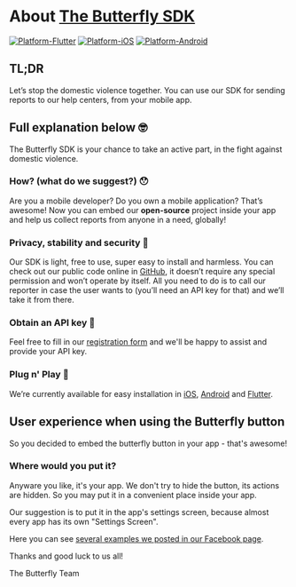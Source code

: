 # About [The Butterfly SDK](https://www.facebook.com/thebutterflysdk)

[![Platform-Flutter](https://img.shields.io/badge/Platform-Flutter-blue.svg)](https://github.com/TheButterflySDK/Flutter)
[![Platform-iOS](https://img.shields.io/badge/Platform-iOS-white.svg)](https://github.com/TheButterflySDK/iOS)
[![Platform-Android](https://img.shields.io/badge/Platform-Android-green.svg)](https://github.com/TheButterflySDK/Android)

## TL;DR
Let’s stop the domestic violence together. You can use our SDK for sending reports to our help centers, from your mobile app.


## Full explanation below 🤓

The Butterfly SDK is your chance to take an active part, in the fight against domestic violence.

### How? (what do we suggest?) 😯
Are you a mobile developer? Do you own a mobile application? That’s awesome! Now you can embed our **open-source** project inside your app and help us collect reports from anyone in a need, globally!

### Privacy, stability and security 🤝
Our SDK is light, free to use, super easy to install and harmless. You can check out our public code online in [GitHub](https://github.com/TheButterflySDK?tab=repositories), it doesn’t require any special permission and won’t operate by itself. All you need to do is to call our reporter in case the user wants to (you’ll need an API key for that) and we’ll take it from there.

### Obtain an API key 🔑
Feel free to fill in our [registration form](https://docs.google.com/forms/d/e/1FAIpQLSfNEQdh6BIZ0BH5RTQoh1Sc7IWkPLolOnIcltLhtQ79XbmSnw/viewform) and we'll be happy to assist and provide your API key.

### Plug n' Play 🔌
We’re currently available for easy installation in [iOS](https://github.com/TheButterflySDK/iOS), [Android](https://github.com/TheButterflySDK/Android) and [Flutter](https://github.com/TheButterflySDK/Flutter).


## User experience when using the Butterfly button
So you decided to embed the butterfly button in your app - that's awesome!
### Where would you put it?
Anyware you like, it's your app. We don't try to hide the button, its actions are hidden. So you may put it in a convenient place inside your app.

Our suggestion is to put it in the app's settings screen, because almost every app has its own "Settings Screen".

Here you can see [several examples we posted in our Facebook page](https://www.facebook.com/thebutterflysdk/videos).


Thanks and good luck to us all!

The Butterfly Team
